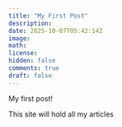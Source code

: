```yaml
---
title: "My First Post"
description: 
date: 2025-10-07T05:42:14Z
image: 
math: 
license: 
hidden: false
comments: true
draft: false
---
```


My first post!

This site will hold all my articles
